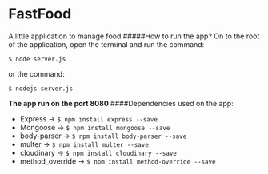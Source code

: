 # FastFood
A little application to manage food
#####How to run the app?
On to the root of the application, open the terminal and run the command: 
```
$ node server.js
```
or the command:
```
$ nodejs server.js
```
**The app run on the port 8080**
####Dependencies used on the app:
* Express -> `$ npm install express --save`
* Mongoose -> `$ npm install mongoose --save`
* body-parser -> `$ npm install body-parser --save`
* multer -> `$ npm install multer --save`
* cloudinary -> `$ npm install cloudinary --save`
* method_override -> `$ npm install method-override --save`

